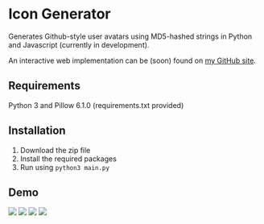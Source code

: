 # Icon Generator

Generates Github-style user avatars using MD5-hashed strings in Python and Javascript (currently in development). 

An interactive web implementation can be (soon) found on [my GitHub site](https://mg2239.github.io).

## Requirements
Python 3 and Pillow 6.1.0 (requirements.txt provided)

## Installation
1. Download the zip file
2. Install the required packages
3. Run using `python3 main.py`

## Demo
![](https://imgur.com/VBc3qKE.png)
![](https://imgur.com/06TRhUO.png)
![](https://imgur.com/3Rn1rdo.png)
![](https://imgur.com/QZbW7Qx.png)

